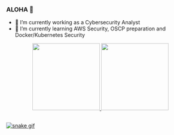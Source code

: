 ### ALOHA 👋

- 🔭 I’m currently working as a Cybersecurity Analyst
- 🌱 I’m currently learning AWS Security, OSCP preparation and Docker/Kubernetes Security


<div align="center">
  <a href="https://github.com/igor1019">
  <img height="180em" src="https://github-readme-stats.vercel.app/api?username=igor1019&show_icons=true&theme=merko&include_all_commits=true&count_private=true"/>
  <img height="180em" src="https://github-readme-stats.vercel.app/api/top-langs/?username=igor1019&layout=compact&langs_count=7&theme=merko"/>
</div>


##

![snake gif](https://github.com/SEU_USUARIO/SEU_REPOSITORIO/blob/output/github-contribution-grid-snake.svg)
